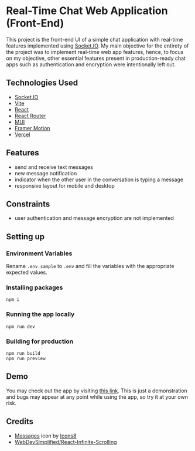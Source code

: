 # Real-Time Chat Web Application (Front-End)

This project is the front-end UI of a simple chat application with real-time features implemented using [Socket.IO](https://socket.io/). My main objective for the entirety of the project was to implement real-time web app features, hence, to focus on my objective, other essential features present in production-ready chat apps such as authentication and encryption were intentionally left out.

## Technologies Used
- [Socket.IO](https://socket.io/)
- [Vite](https://vitejs.dev/)
- [React](https://reactjs.org/)
- [React Router](https://reactrouter.com/en/main/start/overview)
- [MUI](https://mui.com/)
- [Framer Motion](https://www.framer.com/motion/)
- [Vercel](https://vercel.com/)

## Features
- send and receive text messages
- new message notification
- indicator when the other user in the conversation is typing a message
- responsive layout for mobile and desktop

## Constraints
- user authentication and message encryption are not implemented

## Setting up
### Environment Variables
Rename `.env.sample` to `.env` and fill the variables with the appropriate expected values.

### Installing packages
```
npm i
```
### Running the app locally
```
npm run dev
```
### Building for production
```
npm run build
npm run preview
```
## Demo
You may check out the app by visiting [this link](https://rt-chat-app-frontend.vercel.app/). This is just a demonstration and bugs may appear at any point while using the app, so try it at your own risk.

## Credits
- <a target="_blank" href="https://icons8.com/icon/GT6L6Gn3DzSA/messages">Messages</a> icon by <a target="_blank" href="https://icons8.com">Icons8</a>
- [WebDevSimplified/React-Infinite-Scrolling](https://github.com/WebDevSimplified/React-Infinite-Scrolling)